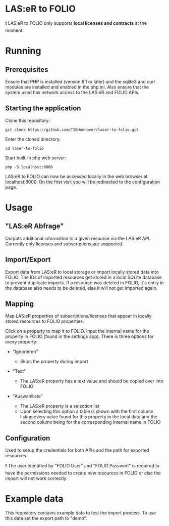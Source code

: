 # LAS:eR to FOLIO

❗ LAS:eR to FOLIO only supports **local licenses and contracts** at the moment.
# Running

## Prerequisites
Ensure that PHP is installed (version 8.1 or later) and the sqlite3 and curl modules are installed and enabled in the php.ini. 
Also ensure that the system used has network access to the LAS:eR and FOLIO APIs.

## Starting the application
Clone this repository:
```
git clone https://github.com/TIBHannover/laser-to-folio.git
```
Enter the cloned directory:
```
cd laser-to-folio
```
Start built-in php web server:
```
php -S localhost:8000
```
LAS:eR to FOLIO can now be accessed locally in the web browser at localhost:8000.
On the first visit you will be redirected to the configuration page.
# Usage
## "LAS:eR Abfrage"
Outputs additional information to a given resource via the LAS:eR API.
Currently only licenses and subscriptions are supported.

## Import/Export
Export data from LAS:eR to local storage or import locally stored data into FOLIO.
The IDs of imported resources get stored in a local SQLite database to prevent duplicate imports.
If a resource was deleted in FOLIO, it's entry in the database also needs to be deleted, else it will not get imported again.

## Mapping
Map LAS:eR properties of subscriptions/licenses that appear in locally stored resources to FOLIO properties.

Click on a property to map it to FOLIO.
Input the internal name for the property in FOLIO (found in the settings app).
There is three options for every property:
- "Ignorieren"
	- Skips the property during import

- "Text"
	- The LAS:eR property has a text value and should be copied over into FOLIO

- "Auswahlliste"
	- The LAS:eR property is a selection list
	- Upon selecting this option a table is shown with the first column listing every value found for this property in the local data and the second column being for the corresponding internal name in FOLIO

## Configuration
Used to setup the credentials for both APIs and the path for exported resources.

❗ The user identified by "FOLIO User" and "FOLIO Passwort" is required to have the permissions needed to create new resources in FOLIO or else the import will not work correctly.


# Example data
This repository contains example data to test the import process.
To use this data set the export path to "demo".
